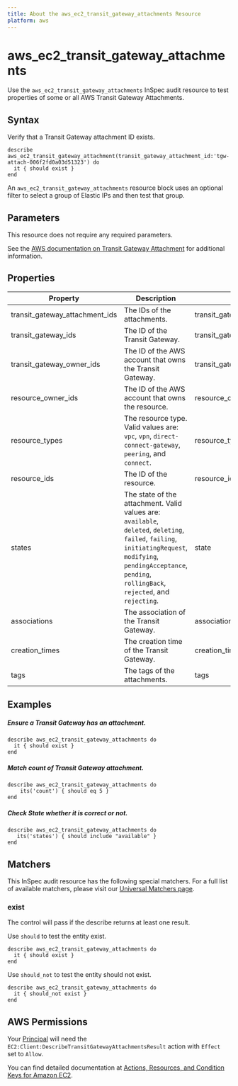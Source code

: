 ```yaml
---
title: About the aws_ec2_transit_gateway_attachments Resource
platform: aws
---
```


# aws_ec2_transit_gateway_attachments

Use the `aws_ec2_transit_gateway_attachments` InSpec audit resource to test properties of some or all AWS Transit Gateway Attachments.

## Syntax

Verify that a Transit Gateway attachment ID exists.

    describe aws_ec2_transit_gateway_attachment(transit_gateway_attachment_id:'tgw-attach-006f2fd0a03d51323') do
      it { should exist }
    end

An `aws_ec2_transit_gateway_attachments` resource block uses an optional filter to select a group of Elastic IPs and then test that group.

## Parameters

This resource does not require any required parameters.

See the [AWS documentation on Transit Gateway Attachment](https://docs.aws.amazon.com/AWSCloudFormation/latest/UserGuide/aws-resource-ec2-transitgatewayattachment.html) for additional information.

## Properties

| Property  | Description | Field |
| --- | --- | --- |
| transit_gateway_attachment_ids | The IDs of the attachments. | transit_gateway_attachment_id |
| transit_gateway_ids | The ID of the Transit Gateway. | transit_gateway_id |
| transit_gateway_owner_ids | The ID of the AWS account that owns the Transit Gateway. | transit_gateway_owner_id |
| resource_owner_ids | The ID of the AWS account that owns the resource. | resource_owner_id |
| resource_types | The resource type. Valid values are: `vpc`, `vpn`, `direct-connect-gateway`, `peering`, and `connect`. | resource_type |
| resource_ids | The ID of the resource. | resource_id |
| states | The state of the attachment. Valid values are: `available`, `deleted`, `deleting`, `failed`, `failing`, `initiatingRequest`, `modifying`, `pendingAcceptance`, `pending`, `rollingBack`, `rejected`, and `rejecting`. | state |
| associations | The association of the Transit Gateway. | association |
| creation_times | The creation time of the Transit Gateway. | creation_time |
| tags | The tags of the attachments. | tags |

## Examples

##### Ensure a Transit Gateway has an attachment.

    describe aws_ec2_transit_gateway_attachments do
      it { should exist }
    end

##### Match count of Transit Gateway attachment.

    describe aws_ec2_transit_gateway_attachments do
        its('count') { should eq 5 }
    end

##### Check State whether it is correct or not.

    describe aws_ec2_transit_gateway_attachments do
       its('states') { should include "available" }
    end

## Matchers

This InSpec audit resource has the following special matchers. For a full list of available matchers, please visit our [Universal Matchers page](https://www.inspec.io/docs/reference/matchers/).

### exist

The control will pass if the describe returns at least one result.

Use `should` to test the entity exist.

    describe aws_ec2_transit_gateway_attachments do
      it { should exist }
    end

Use `should_not` to test the entity should not exist.

    describe aws_ec2_transit_gateway_attachments do
      it { should_not exist }
    end

## AWS Permissions

Your [Principal](https://docs.aws.amazon.com/IAM/latest/UserGuide/intro-structure.html#intro-structure-principal) will need the `EC2:Client:DescribeTransitGatewayAttachmentsResult` action with `Effect` set to `Allow`.

You can find detailed documentation at [Actions, Resources, and Condition Keys for Amazon EC2](https://docs.aws.amazon.com/IAM/latest/UserGuide/list_amazonec2.html).
